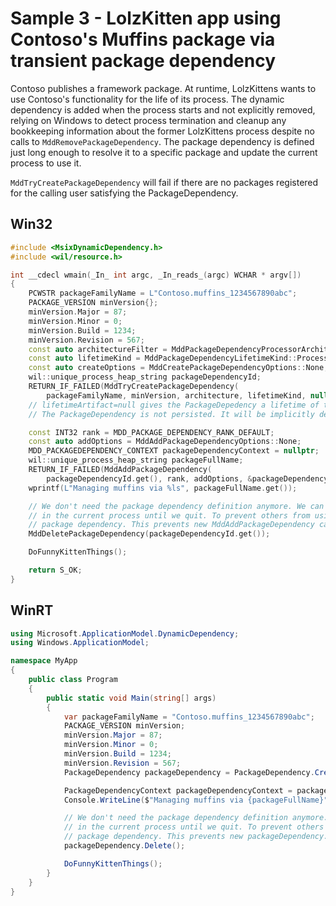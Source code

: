 # Sample 3 - LolzKitten app using Contoso's Muffins package via transient package dependency

Contoso publishes a framework package. At runtime, LolzKittens wants to use Contoso's functionality for the life of its process. The dynamic dependency is added when the process starts and not explicitly removed, relying on Windows to detect process termination and cleanup any bookkeeping information about the former LolzKittens process despite no calls to ```MddRemovePackageDependency```. The package dependency is defined just long enough to resolve it to a specific package and update the current process to use it.

```MddTryCreatePackageDependency``` will fail if there are no packages registered for the calling user satisfying the PackageDependency.

## Win32

```c++
#include <MsixDynamicDependency.h>
#include <wil/resource.h>

int __cdecl wmain(_In_ int argc, _In_reads_(argc) WCHAR * argv[])
{
    PCWSTR packageFamilyName = L"Contoso.muffins_1234567890abc";
    PACKAGE_VERSION minVersion{};
    minVersion.Major = 87;
    minVersion.Minor = 0;
    minVersion.Build = 1234;
    minVersion.Revision = 567;
    const auto architectureFilter = MddPackageDependencyProcessorArchitectures::None;
    const auto lifetimeKind = MddPackageDependencyLifetimeKind::Process;
    const auto createOptions = MddCreatePackageDependencyOptions::None;
    wil::unique_process_heap_string packageDependencyId;
    RETURN_IF_FAILED(MddTryCreatePackageDependency(
        packageFamilyName, minVersion, architecture, lifetimeKind, nullptr, createOptions, &packageDependencyId));
    // lifetimeArtifact=null gives the PackageDepedency a lifetime of the current process
    // The PackageDependency is not persisted. It will be implicitly deleted when the process terminates.

    const INT32 rank = MDD_PACKAGE_DEPENDENCY_RANK_DEFAULT;
    const auto addOptions = MddAddPackageDependencyOptions::None;
    MDD_PACKAGEDEPENDENCY_CONTEXT packageDependencyContext = nullptr;
    wil::unique_process_heap_string packageFullName;
    RETURN_IF_FAILED(MddAddPackageDependency(
        packageDependencyId.get(), rank, addOptions, &packageDependencyContext, &packageFullName));
    wprintf(L"Managing muffins via %ls", packageFullName.get());

    // We don't need the package dependency definition anymore. We can continue using the package dependency
    // in the current process until we quit. To prevent others from using it we'll explicitly delete the
    // package dependency. This prevents new MddAddPackageDependency calls from succeeding.
    MddDeletePackageDependency(packageDependencyId.get());

    DoFunnyKittenThings();

    return S_OK;
}
```

## WinRT

```c#
using Microsoft.ApplicationModel.DynamicDependency;
using Windows.ApplicationModel;

namespace MyApp
{
    public class Program
    {
        public static void Main(string[] args)
        {
            var packageFamilyName = "Contoso.muffins_1234567890abc";
            PACKAGE_VERSION minVersion;
            minVersion.Major = 87;
            minVersion.Minor = 0;
            minVersion.Build = 1234;
            minVersion.Revision = 567;
            PackageDependency packageDependency = PackageDependency.Create(packageFamilyName, minVersion, null);

            PackageDependencyContext packageDependencyContext = packageDependency.Add();
            Console.WriteLine($"Managing muffins via {packageFullName}");

            // We don't need the package dependency definition anymore. We can continue using the package dependency
            // in the current process until we quit. To prevent others from using it we'll explicitly delete the
            // package dependency. This prevents new packageDependency.Add() calls from succeeding.
            packageDependency.Delete();

            DoFunnyKittenThings();
        }
    }
}
```
